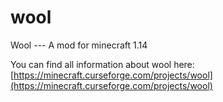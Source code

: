 # wool
Wool --- A mod for minecraft 1.14

You can find all information about wool here: [https://minecraft.curseforge.com/projects/wool](https://minecraft.curseforge.com/projects/wool)
